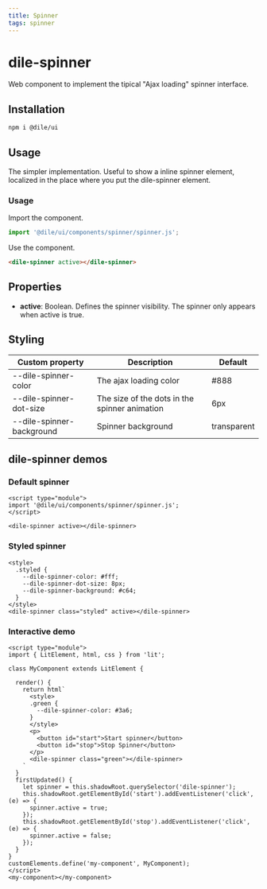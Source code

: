 ```yaml
---
title: Spinner
tags: spinner
---
```


# dile-spinner

Web component to implement the tipical "Ajax loading" spinner interface. 

## Installation

```bash
npm i @dile/ui
```

## Usage

The simpler implementation. Useful to show a inline spinner element, localized in the place where you put the dile-spinner element.

### Usage

Import the component.

```javascript
import '@dile/ui/components/spinner/spinner.js';
```

Use the component.

```html
<dile-spinner active></dile-spinner>
```

## Properties

- **active**: Boolean. Defines the spinner visibility. The spinner only appears when active is true.

## Styling

Custom property | Description | Default
----------------|-------------|---------
--dile-spinner-color | The ajax loading color | #888
--dile-spinner-dot-size | The size of the dots in the spinner animation | 6px
--dile-spinner-background | Spinner background | transparent

## dile-spinner demos

### Default spinner

```html:preview
<script type="module">
import '@dile/ui/components/spinner/spinner.js';
</script>

<dile-spinner active></dile-spinner>
```

### Styled spinner

```html:preview
<style>
  .styled {
    --dile-spinner-color: #fff;
    --dile-spinner-dot-size: 8px;
    --dile-spinner-background: #c64;
  }
</style>
<dile-spinner class="styled" active></dile-spinner>
```

### Interactive demo

```html:preview
<script type="module">
import { LitElement, html, css } from 'lit';

class MyComponent extends LitElement {

  render() {
    return html`
      <style>
      .green {
        --dile-spinner-color: #3a6;
      }
      </style>
      <p>
        <button id="start">Start spinner</button>
        <button id="stop">Stop Spinner</button>
      </p>
      <dile-spinner class="green"></dile-spinner>
    `
  }
  firstUpdated() {
    let spinner = this.shadowRoot.querySelector('dile-spinner');
    this.shadowRoot.getElementById('start').addEventListener('click', (e) => {
      spinner.active = true;
    });
    this.shadowRoot.getElementById('stop').addEventListener('click', (e) => {
      spinner.active = false;
    });
  }
}
customElements.define('my-component', MyComponent);
</script>
<my-component></my-component>
```